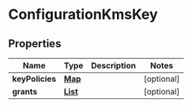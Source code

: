 

# ConfigurationKmsKey


## Properties

| Name | Type | Description | Notes |
|------------ | ------------- | ------------- | -------------|
|**keyPolicies** | [**Map**](Map.md) |  |  [optional] |
|**grants** | [**List**](List.md) |  |  [optional] |



